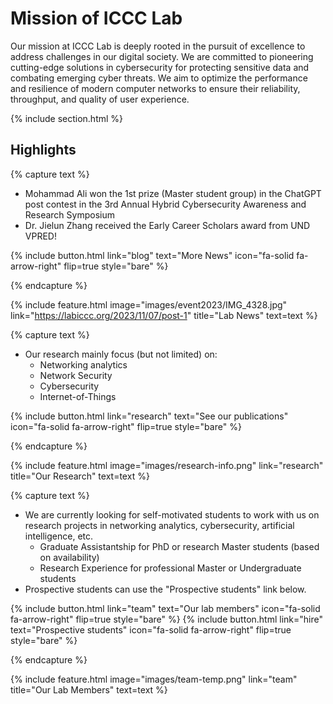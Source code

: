 ---
---

# Mission of ICCC Lab
Our mission at ICCC Lab is deeply rooted in the pursuit of excellence to address challenges in our digital society. We are committed to pioneering cutting-edge solutions in cybersecurity for protecting sensitive data and combating emerging cyber threats. We aim to optimize the performance and resilience of modern computer networks to ensure their reliability, throughput, and quality of user experience.


{% include section.html %}

## Highlights
{% capture text %}
- Mohammad Ali won the 1st prize (Master student group) in the ChatGPT post contest in the 3rd Annual Hybrid Cybersecurity Awareness and Research Symposium
- Dr. Jielun Zhang received the Early Career Scholars award from UND VPRED!

{%
  include button.html
  link="blog"
  text="More News"
  icon="fa-solid fa-arrow-right"
  flip=true
  style="bare"
%}

{% endcapture %}

{%
  include feature.html
  image="images/event2023/IMG_4328.jpg"
  link="https://labiccc.org/2023/11/07/post-1"
  title="Lab News"
  text=text
%}


{% capture text %}
- Our research mainly focus (but not limited) on:
  - Networking analytics
  - Network Security
  - Cybersecurity
  - Internet-of-Things

{%
  include button.html
  link="research"
  text="See our publications"
  icon="fa-solid fa-arrow-right"
  flip=true
  style="bare"
%}

{% endcapture %}

{%
  include feature.html
  image="images/research-info.png"
  link="research"
  title="Our Research"
  text=text
%}


{% capture text %}

- We are currently looking for self-motivated students to work with us on research projects in networking analytics, cybersecurity, artificial intelligence, etc.
  - Graduate Assistantship for PhD or research Master students (based on availability)
  - Research Experience for professional Master or Undergraduate students
- Prospective students can use the "Prospective students" link below.

{%
  include button.html
  link="team"
  text="Our lab members"
  icon="fa-solid fa-arrow-right"
  flip=true
  style="bare"
%}
{%
  include button.html
  link="hire"
  text="Prospective students"
  icon="fa-solid fa-arrow-right"
  flip=true
  style="bare"
%}

{% endcapture %}

{%
  include feature.html
  image="images/team-temp.png"
  link="team"
  title="Our Lab Members"
  text=text
%}
